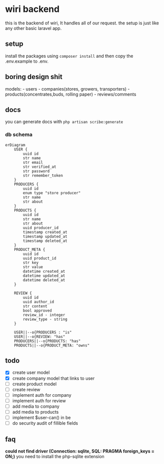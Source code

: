 # wiri backend
this is the backend of wiri, It handles all of our request. the setup is just like any other basic laravel app.

## setup
install the packages using `composer install` and then copy the .env.example to .env. 

## boring design shit
models: 
    - users 
    - companies(stores, growers, transporters)
    - products(concentrates,buds, rolling paper)
    - reviews/comments

## docs
you can generate docs with `php artisan scribe:generate`

### db schema

```mermaid
erDiagram
    USER {
        uuid id 
        str name
        str email
        str verified_at
        str password
        str remember_token
    }
    PRODUCERS { 
        uuid id 
        enum type "store producer"
        str name
        str about
    }
    PRODUCTS {
        uuid id
        str name
        str about
        uuid producer_id 
        timestamp created_at
        timestamp updated_at
        timestamp deleted_at
    }
    PRODUCT_META {
        uuid id
        uuid product_id
        str key
        str value
        datetime created_at
        datetime updated_at
        datetime deleted_at
    }

    REVIEW {
        uuid id 
        uuid author_id 
        str content
        bool approved
        review_id - integer
        review_type - string
    }

    USER||--o{PRODUCERS : "is"
    USER||--o{REVIEW: "has"
    PRODUCERS||--o{PRODUCTS: "has"
    PRODUCTS||--o{PRODUCT_META: "owns"
```

## todo
- [x] create user model
- [x] create company model that links to user
- [ ] create product model
- [ ] create review 
- [ ] implement auth for company
- [ ] implement auth for review
- [ ] add media to company
- [ ] add media to products
- [ ] implement $user-can() in be
- [ ] do security audit of fillible fields 

## faq 
**could not find driver (Connection: sqlite, SQL: PRAGMA foreign_keys = ON;)**
you need to install the php-sqlite extension